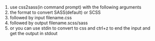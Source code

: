 1. use css2sass(in command prompt) with the following arguments
2. the format to convert  SASS(default) or SCSS
3. followed by input filename.css
4. followed by output filename.scss/sass
5. or you can use stdin to convert to css and ctrl+z to end the input and get the output in stdout
